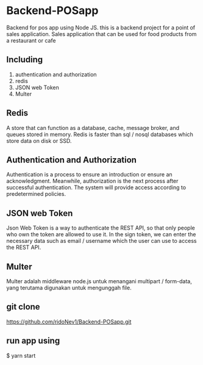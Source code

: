 # Backend-POSapp
Backend for pos app using Node JS. this is a backend project for a point of sales application. Sales application that can be used for food products from a restaurant or cafe

## Including
1. authentication and authorization
2. redis
3. JSON web Token
4. Multer

## Redis
A store that can function as a database, cache, message broker, and queues stored in memory. Redis is faster than sql / nosql databases which store data on disk or SSD.
## Authentication and Authorization
Authentication is a process to ensure an introduction or ensure an acknowledgment.
Meanwhile, authorization is the next process after successful authentication. The system will provide access according to predetermined policies.
## JSON web Token
Json Web Token is a way to authenticate the REST API, so that only people who own the token are allowed to use it. In the sign token, we can enter the necessary data such as email / username which the user can use to access the REST API.
## Multer
Multer adalah middleware node.js untuk menangani multipart / form-data, yang terutama digunakan untuk mengunggah file.

## git clone
https://github.com/ridoNev1/Backend-POSapp.git
## run app using
$ yarn start
